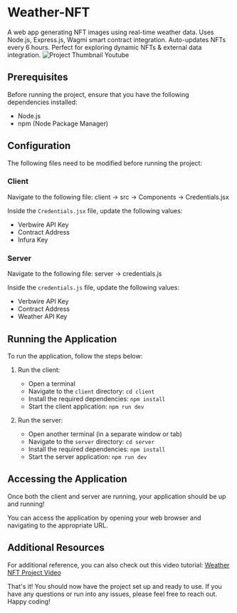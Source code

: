 # Weather-NFT
A web app generating NFT images using real-time weather data. Uses Node.js, Express.js, Wagmi smart contract integration. Auto-updates NFTs every 6 hours. Perfect for exploring dynamic NFTs &amp; external data integration.
![Project Thumbnail Youtube](https://github.com/verbwire/dynamic-Weather-NFT/assets/96954448/8773ccd0-0b62-4344-8f55-d56c1eaacde7)


## Prerequisites

Before running the project, ensure that you have the following dependencies installed:

- Node.js
- npm (Node Package Manager)

## Configuration

The following files need to be modified before running the project:

### Client

Navigate to the following file:
client -> src -> Components -> Credentials.jsx

Inside the `Credentials.jsx` file, update the following values:

- Verbwire API Key
- Contract Address
- Infura Key

### Server

Navigate to the following file:
server -> credentials.js

Inside the `credentials.js` file, update the following values:

- Verbwire API Key
- Contract Address
- Weather API Key

## Running the Application

To run the application, follow the steps below:

1. Run the client:
   - Open a terminal
   - Navigate to the `client` directory: `cd client`
   - Install the required dependencies: `npm install`
   - Start the client application: `npm run dev`

2. Run the server:
   - Open another terminal (in a separate window or tab)
   - Navigate to the `server` directory: `cd server`
   - Install the required dependencies: `npm install`
   - Start the server application: `npm run dev`

## Accessing the Application

Once both the client and server are running, your application should be up and running!

You can access the application by opening your web browser and navigating to the appropriate URL.

## Additional Resources

For additional reference, you can also check out this video tutorial: [Weather NFT Project Video](https://youtu.be/1qIarc0ODyw)

That's it! You should now have the project set up and ready to use. If you have any questions or run into any issues, please feel free to reach out. Happy coding!
